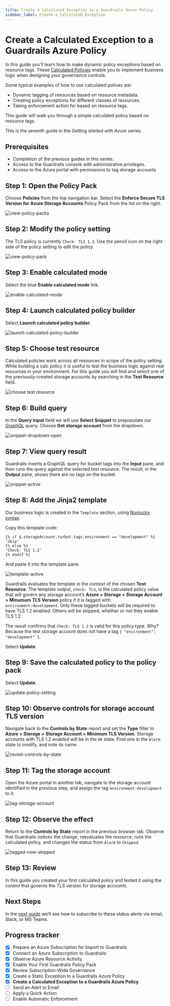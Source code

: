 ```yaml
---
title: Create a Calculated Exception to a Guardrails Azure Policy
sidebar_label: Create a Calculated Exception
---
```



# Create a Calculated Exception to a Guardrails Azure Policy


In this guide you'll learn how to make dynamic policy exceptions based on resource tags. These [Calculated Policies](/guardrails/docs/reference/glossary#calculated-policy) enable you to implement business logic when designing your governance controls. 

Some typical examples of how to use calculated polices are: 

- Dynamic tagging of resources based on resource metadata.
- Creating policy exceptions for different classes of resources.
- Taking enforcement action for based on resource tags.

This guide will walk you through a simple calculated policy based on resource tags.

This is the seventh guide in the *Getting started with Azure* series.

## Prerequisites
 
- Completion of the previous guides in this series.
- Access to the Guardrails console with administrative privileges.
- Access to the Azure portal with permissions to tag storage accounts

## Step 1: Open the Policy Pack

Choose **Policies** from the top navigation bar. Select the **Enforce Secure TLS Version for Azure Storage Accounts** Policy Pack from the list on the right.

<p><img alt="view-policy-packs" src="/images/docs/guardrails/getting-started/getting-started-azure/create-calculated-exception/view-policy-packs.png"/></p>


## Step 2: Modify the policy setting

The TLS policy is currently `Check: TLS 1.2`. Use the pencil icon on the right side of the policy setting to edit the policy.

<p><img alt="view-policy-pack" src="/images/docs/guardrails/getting-started/getting-started-azure/create-calculated-exception/view-policy-pack.png"/></p>

## Step 3: Enable calculated mode

Select the blue **Enable calculated mode** link.

<p><img alt="enable-calculated-mode" src="/images/docs/guardrails/getting-started/getting-started-azure/create-calculated-exception/enable-calculated-mode.png"/></p>

## Step 4: Launch calculated policy builder

Select **Launch calculated policy builder**.

<p><img alt="launch-calculated-policy-builder" src="/images/docs/guardrails/getting-started/getting-started-azure/create-calculated-exception/launch-builder.png"/></p>


## Step 5: Choose test resource

Calculated policies work across all resources in scope of the policy setting. While building a calc policy it is useful to test the business logic against real resources in your environment. For this guide you will find and select one of the previously-created storage accounts by searching in the **Test Resource** field.

<p><img alt="choose test resource" src="/images/docs/guardrails/getting-started/getting-started-azure/create-calculated-exception/choose-resource.png"/></p>

## Step 6: Build query

In the **Query Input** field we will use **Select Snippet** to prepopulate our [GraphQL](/guardrails/docs/reference/glossary#graphql) query. Choose **Get storage account** from the dropdown.

<p><img alt="snippet-dropdown-open" src="/images/docs/guardrails/getting-started/getting-started-azure/create-calculated-exception/open-snippet-dropdown.png"/></p>

## Step 7: View query result

Guardrails inserts a GraphQL query for bucket tags into the **Input** pane, and then runs the query against the selected test resource. The result, in the **Output** pane, shows there are no tags on the bucket.

<p><img alt="snippet-active" src="/images/docs/guardrails/getting-started/getting-started-azure/create-calculated-exception/snippet-active.png"/></p>

## Step 8: Add the Jinja2 template

Our business logic is created in the `Template` section, using [Nunjucks syntax](https://mozilla.github.io/nunjucks/templating.html).
  
Copy this template code:  
  
```nunjucks
{% if $.storageAccount.turbot.tags.environment == "development" %}
'Skip'
{% else %}
'Check: TLS 1.2'
{% endif %}
```

And paste it into the template pane.

<p><img alt="template-active" src="/images/docs/guardrails/getting-started/getting-started-azure/create-calculated-exception/template-active.png"/></p>

Guardrails evaluates the template in the context of the chosen **Test Resource**. The template output, `Check: TLS`, is the calculated policy value that will govern any storage account’s **Azure > Storage > Storage Account > Minumum TLS Version** policy if it is tagged with `environment:development`. Only these tagged buckets will be required to have TLS 1.2 enabled. Others will be skipped, whether or not they enable TLS 1.2.
  
The result confirms that `Check: TLS 1.2` is valid for this policy type.  Why? Because the test storage account does not have a tag `{ "environment": "development" }`.

Select **Update**

## Step 9: Save the calculated policy to the policy pack
 
Select **Update**.

<p><img alt="update-policy-setting" src="/images/docs/guardrails/getting-started/getting-started-azure/create-calculated-exception/update-setting.png"/></p>

## Step 10: Observe controls for storage account TLS version

Navigate back to the **Controls by State** report and set the **Type** filter to **Azure > Storage > Storage Account > Minimum TLS Version**. Storage accounts with TLS 1.2 enabled will be in the `OK` state. Find one in the `Alarm` state to modify, and note its name.

<p><img alt="revisit-controls-by-state" src="/images/docs/guardrails/getting-started/getting-started-azure/create-calculated-exception/revisit-controls-by-state.png"/></p>

## Step 11: Tag the storage account

Open the Azure portal in another tab, navigate to the storage account identified in the previous step, and assign the tag `environment:development` to it.

<p><img alt="tag-storage-account" src="/images/docs/guardrails/getting-started/getting-started-azure/create-calculated-exception/raw-tag-the-storage-account.png"/></p>

## Step 12: Observe the effect

Return to the **Controls by State** report in the previous browser tab.  Observe that Guardrails notices the change, reevaluates the resource, runs the calculated policy, and changes the status from `Alarm` to `Skipped`.

<p><img alt="tagged-now-skipped" src="/images/docs/guardrails/getting-started/getting-started-azure/create-calculated-exception/tagged-now-skipped.png"/></p>

## Step 13: Review

In this guide you created your first calculated policy and tested it using the control that governs the TLS version for storage accounts.

## Next Steps

In the [next guide](/guardrails/docs/getting-started/getting-started-azure/send-alert-to-email) we’ll see how to subscribe to these status alerts via email, Slack, or MS Teams. 




## Progress tracker

- [x] Prepare an Azure Subscription for Import to Guardrails
- [x] Connect an Azure Subscription to Guardrails
- [x] Observe Azure Resource Activity
- [x] Enable Your First Guardrails Policy Pack
- [x] Review Subscription-Wide Governance
- [x] Create a Static Exception to a Guardrails Azure Policy
- [x] **Create a Calculated Exception to a Guardrails Azure Policy**
- [ ] Send an Alert to Email
- [ ] Apply a Quick Action
- [ ] Enable Automatic Enforcement
